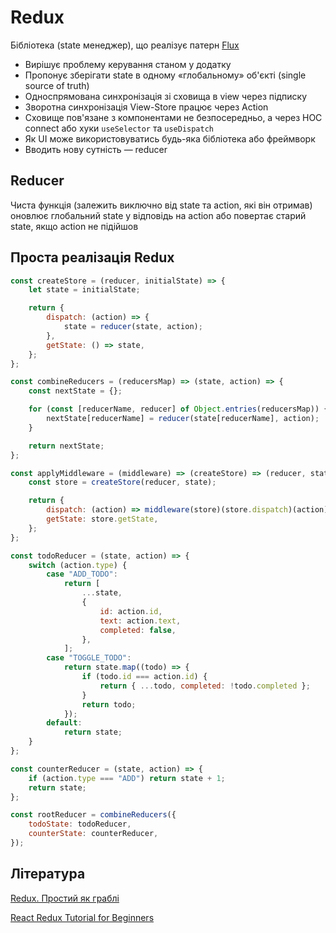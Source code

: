 # Redux

Бібліотека (state менеджер), що реалізує патерн <a href='/Архитектура/Патерни/Архітектурні/Flux.md'>Flux</a>

-   Вирішує проблему керування станом у додатку
-   Пропонує зберігати state в одному «глобальному» об'єкті (single source of truth)
-   Односпрямована синхронізація зі сховища в view через підписку
-   Зворотна синхронізація View-Store працює через Action
-   Сховище пов'язане з компонентами не безпосередньо, а через HOC connect або хуки `useSelector` та `useDispatch`
-   Як UI може використовуватись будь-яка бібліотека або фреймворк
-   Вводить нову сутність — reducer

## Reducer

Чиста функція (залежить виключно від state та action, які він отримав) оновлює глобальний state у відповідь на action або повертає старий state, якщо action не підійшов

## Проста реалізація Redux

```js
const createStore = (reducer, initialState) => {
    let state = initialState;

    return {
        dispatch: (action) => {
            state = reducer(state, action);
        },
        getState: () => state,
    };
};

const combineReducers = (reducersMap) => (state, action) => {
    const nextState = {};

    for (const [reducerName, reducer] of Object.entries(reducersMap)) {
        nextState[reducerName] = reducer(state[reducerName], action);
    }

    return nextState;
};

const applyMiddleware = (middleware) => (createStore) => (reducer, state) => {
    const store = createStore(reducer, state);

    return {
        dispatch: (action) => middleware(store)(store.dispatch)(action),
        getState: store.getState,
    };
};

const todoReducer = (state, action) => {
    switch (action.type) {
        case "ADD_TODO":
            return [
                ...state,
                {
                    id: action.id,
                    text: action.text,
                    completed: false,
                },
            ];
        case "TOGGLE_TODO":
            return state.map((todo) => {
                if (todo.id === action.id) {
                    return { ...todo, completed: !todo.completed };
                }
                return todo;
            });
        default:
            return state;
    }
};

const counterReducer = (state, action) => {
    if (action.type === "ADD") return state + 1;
    return state;
};

const rootReducer = combineReducers({
    todoState: todoReducer,
    counterState: counterReducer,
});
```

## Література

<a href="https://habr.com/ru/post/439104/">Redux. Простий як граблі</a>

<a href="https://www.valentinog.com/blog/redux/#modern-redux-with-redux-toolkit-createslice">React Redux Tutorial for Beginners</a>
